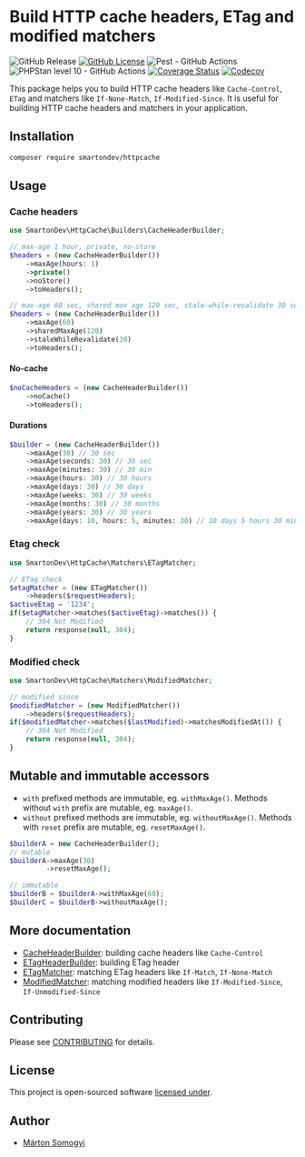 # Build HTTP cache headers, ETag and modified matchers

![GitHub Release](https://img.shields.io/github/v/release/smartondev/httpcache?include_prereleases)
[![GitHub License](https://img.shields.io/github/license/smartondev/httpcache)](LICENSE)
![Pest - GitHub Actions](https://img.shields.io/github/actions/workflow/status/smartondev/httpcache/pest.yml?label=tests)
![PHPStan level 10 - GitHub Actions](https://img.shields.io/github/actions/workflow/status/smartondev/httpcache/phpstan.yml?label=PHPStan%20level%2010)
[![Coverage Status](https://img.shields.io/coverallsCoverage/github/smartondev/httpcache?label=coveralls)](https://coveralls.io/github/smartondev/httpcache?branch=main)
[![Codecov](https://img.shields.io/codecov/c/github/smartondev/httpcache?label=codecov)](https://app.codecov.io/gh/smartondev/httpcache)

This package helps you to build HTTP cache headers like `Cache-Control`, `ETag` and matchers like `If-None-Match`,
`If-Modified-Since`. It is useful for building HTTP cache headers and matchers in your application.

## Installation

```bash
composer require smartondev/httpcache
```

## Usage

### Cache headers

```php
use SmartonDev\HttpCache\Builders\CacheHeaderBuilder;

// max-age 1 hour, private, no-store
$headers = (new CacheHeaderBuilder())
    ->maxAge(hours: 1)
    ->private()
    ->noStore()
    ->toHeaders();

// max-age 60 sec, shared max age 120 sec, stale-while-revalidate 30 sec
$headers = (new CacheHeaderBuilder())
    ->maxAge(60)
    ->sharedMaxAge(120)
    ->staleWhileRevalidate(30)
    ->toHeaders();
```

#### No-cache

```php
$noCacheHeaders = (new CacheHeaderBuilder())
    ->noCache()
    ->toHeaders();
```

#### Durations

```php
$builder = (new CacheHeaderBuilder())
    ->maxAge(30) // 30 sec
    ->maxAge(seconds: 30) // 30 sec
    ->maxAge(minutes: 30) // 30 min
    ->maxAge(hours: 30) // 30 hours
    ->maxAge(days: 30) // 30 days
    ->maxAge(weeks: 30) // 30 weeks
    ->maxAge(months: 30) // 30 months
    ->maxAge(years: 30) // 30 years
    ->maxAge(days: 10, hours: 5, minutes: 30) // 10 days 5 hours 30 minutes
```

### Etag check

```php
use SmartonDev\HttpCache\Matchers\ETagMatcher;

// ETag check
$etagMatcher = (new ETagMatcher())
    ->headers($requestHeaders);
$activeEtag = '1234';
if($etagMatcher->matches($activeEtag)->matches()) {
    // 304 Not Modified
    return response(null, 304);
}
```

### Modified check

```php
use SmartonDev\HttpCache\Matchers\ModifiedMatcher;

// modified since
$modifiedMatcher = (new ModifiedMatcher())
    ->headers($requestHeaders);
if($modifiedMatcher->matches($lastModified)->matchesModifiedAt()) {
    // 304 Not Modified
    return response(null, 304);
}
```

## Mutable and immutable accessors

- `with` prefixed methods are immutable, eg. `withMaxAge()`. Methods without `with` prefix are mutable, eg. `maxAge()`.
- `without` prefixed methods are immutable, eg. `withoutMaxAge()`. Methods with `reset` prefix are mutable, eg.
  `resetMaxAge()`.

```php
$builderA = new CacheHeaderBuilder();
// mutable
$builderA->maxAge(30)
         ->resetMaxAge();

// immutable
$builderB = $builderA->withMaxAge(60);
$builderC = $builderB->withoutMaxAge();
```

## More documentation

- [CacheHeaderBuilder](doc/cache-header-builder.md): building cache headers like `Cache-Control`
- [ETagHeaderBuilder](doc/etag-header-builder.md): building ETag header
- [ETagMatcher](doc/etag-matcher.md): matching ETag headers like `If-Match`, `If-None-Match`
- [ModifiedMatcher](doc/modified-matcher.md): matching modified headers like `If-Modified-Since`, `If-Unmodified-Since`

## Contributing

Please see [CONTRIBUTING](CONTRIBUTING.md) for details.

## License

This project is open-sourced software [licensed under](LICENSE).

## Author

- [Márton Somogyi](https://github.com/kamarton)
